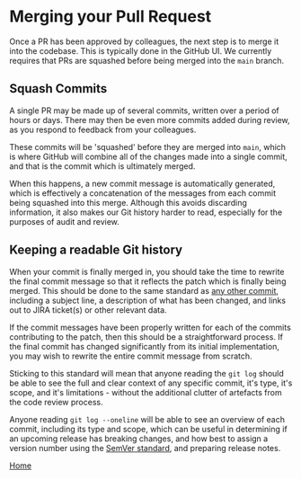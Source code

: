 # Merging your Pull Request

Once a PR has been approved by colleagues, the next step is to merge it into the
codebase. This is typically done in the GitHub UI. We currently requires that
PRs are squashed before being merged into the `main` branch.

## Squash Commits

A single PR may be made up of several commits, written over a period of hours or
days. There may then be even more commits added during review, as you respond to
feedback from your colleagues.

These commits will be 'squashed' before they are merged into `main`, which is
where GitHub will combine all of the changes made into a single commit, and that
is the commit which is ultimately merged.

When this happens, a new commit message is automatically generated, which is
effectively a concatenation of the messages from each commit being squashed into
this merge. Although this avoids discarding information, it also makes our Git
history harder to read, especially for the purposes of audit and review.

## Keeping a readable Git history

When your commit is finally merged in, you should take the time to rewrite the
final commit message so that it reflects the patch which is finally being
merged. This should be done to the same standard as
[any other commit](../commits/index.md), including a subject line, a description
of what has been changed, and links out to JIRA ticket(s) or other relevant
data.

If the commit messages have been properly written for each of the commits
contributing to the patch, then this should be a straightforward process. If the
final commit has changed significantly from its initial implementation, you may
wish to rewrite the entire commit message from scratch.

Sticking to this standard will mean that anyone reading the `git log` should be
able to see the full and clear context of any specific commit, it's type, it's
scope, and it's limitations - without the additional clutter of artefacts from
the code review process.

Anyone reading `git log --oneline` will be able to see an overview of each
commit, including its type and scope, which can be useful in determining if an
upcoming release has breaking changes, and how best to assign a version number
using the [SemVer standard](../semver/index.md), and preparing release notes.

[Home](../README.md)

